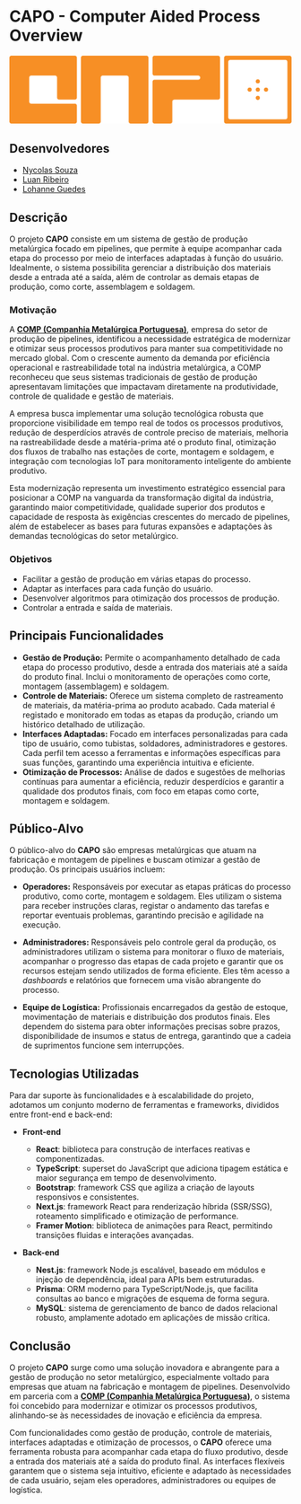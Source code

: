 # CAPO - Computer Aided Process Overview

![Logo CAPO](/documents/logo/logo.png)

## Desenvolvedores

- [Nycolas Souza](https://github.com/nycocado)
- [Luan Ribeiro](https://github.com/Ninjaok)
- [Lohanne Guedes](https://github.com/Lohannecristina)

## Descrição

O projeto **CAPO** consiste em um sistema de gestão de produção metalúrgica focado em pipelines, que permite à equipe acompanhar cada etapa do processo por meio de interfaces adaptadas à função do usuário. Idealmente, o sistema possibilita gerenciar a distribuição dos materiais desde a entrada até a saída, além de controlar as demais etapas de produção, como corte, assemblagem e soldagem.

### Motivação

A **[COMP (Companhia Metalúrgica Portuguesa)](https://www.metalurgicaportuguesa.pt/)**, empresa do setor de produção de pipelines, identificou a necessidade estratégica de modernizar e otimizar seus processos produtivos para manter sua competitividade no mercado global. Com o crescente aumento da demanda por eficiência operacional e rastreabilidade total na indústria metalúrgica, a COMP reconheceu que seus sistemas tradicionais de gestão de produção apresentavam limitações que impactavam diretamente na produtividade, controle de qualidade e gestão de materiais.

A empresa busca implementar uma solução tecnológica robusta que proporcione visibilidade em tempo real de todos os processos produtivos, redução de desperdícios através de controle preciso de materiais, melhoria na rastreabilidade desde a matéria-prima até o produto final, otimização dos fluxos de trabalho nas estações de corte, montagem e soldagem, e integração com tecnologias IoT para monitoramento inteligente do ambiente produtivo.

Esta modernização representa um investimento estratégico essencial para posicionar a COMP na vanguarda da transformação digital da indústria, garantindo maior competitividade, qualidade superior dos produtos e capacidade de resposta às exigências crescentes do mercado de pipelines, além de estabelecer as bases para futuras expansões e adaptações às demandas tecnológicas do setor metalúrgico.

### Objetivos

- Facilitar a gestão de produção em várias etapas do processo.
- Adaptar as interfaces para cada função do usuário.
- Desenvolver algoritmos para otimização dos processos de produção.
- Controlar a entrada e saída de materiais.

## Principais Funcionalidades

- **Gestão de Produção:** Permite o acompanhamento detalhado de cada etapa do processo produtivo, desde a entrada dos materiais até a saída do produto final. Inclui o monitoramento de operações como corte, montagem (assemblagem) e soldagem.
- **Controle de Materiais:** Oferece um sistema completo de rastreamento de materiais, da matéria-prima ao produto acabado. Cada material é registado e monitorado em todas as etapas da produção, criando um histórico detalhado de utilização.
- **Interfaces Adaptadas:** Focado em interfaces personalizadas para cada tipo de usuário, como tubistas, soldadores, administradores e gestores. Cada perfil tem acesso a ferramentas e informações específicas para suas funções, garantindo uma experiência intuitiva e eficiente.
- **Otimização de Processos:** Análise de dados e sugestões de melhorias contínuas para aumentar a eficiência, reduzir desperdícios e garantir a qualidade dos produtos finais, com foco em etapas como corte, montagem e soldagem.

## Público-Alvo

O público-alvo do **CAPO** são empresas metalúrgicas que atuam na fabricação e montagem de pipelines e buscam otimizar a gestão de produção. Os principais usuários incluem:

- **Operadores:** Responsáveis por executar as etapas práticas do processo produtivo, como corte, montagem e soldagem. Eles utilizam o sistema para receber instruções claras, registar o andamento das tarefas e reportar eventuais problemas, garantindo precisão e agilidade na execução.

- **Administradores:** Responsáveis pelo controle geral da produção, os administradores utilizam o sistema para monitorar o fluxo de materiais, acompanhar o progresso das etapas de cada projeto e garantir que os recursos estejam sendo utilizados de forma eficiente. Eles têm acesso a *dashboards* e relatórios que fornecem uma visão abrangente do processo.

- **Equipe de Logística:** Profissionais encarregados da gestão de estoque, movimentação de materiais e distribuição dos produtos finais. Eles dependem do sistema para obter informações precisas sobre prazos, disponibilidade de insumos e status de entrega, garantindo que a cadeia de suprimentos funcione sem interrupções.

## Tecnologias Utilizadas

Para dar suporte às funcionalidades e à escalabilidade do projeto, adotamos um conjunto moderno de ferramentas e frameworks, divididos entre front-end e back-end:

- **Front-end**  
  - **React**: biblioteca para construção de interfaces reativas e componentizadas.  
  - **TypeScript**: superset do JavaScript que adiciona tipagem estática e maior segurança em tempo de desenvolvimento.  
  - **Bootstrap**: framework CSS que agiliza a criação de layouts responsivos e consistentes.  
  - **Next.js**: framework React para renderização híbrida (SSR/SSG), roteamento simplificado e otimização de performance.  
  - **Framer Motion**: biblioteca de animações para React, permitindo transições fluidas e interações avançadas.

- **Back-end**  
  - **Nest.js**: framework Node.js escalável, baseado em módulos e injeção de dependência, ideal para APIs bem estruturadas.  
  - **Prisma**: ORM moderno para TypeScript/Node.js, que facilita consultas ao banco e migrações de esquema de forma segura.  
  - **MySQL**: sistema de gerenciamento de banco de dados relacional robusto, amplamente adotado em aplicações de missão crítica.  

## Conclusão

O projeto **CAPO** surge como uma solução inovadora e abrangente para a gestão de produção no setor metalúrgico, especialmente voltado para empresas que atuam na fabricação e montagem de pipelines. Desenvolvido em parceria com a **[COMP (Companhia Metalúrgica Portuguesa)](https://www.metalurgicaportuguesa.pt/)**, o sistema foi concebido para modernizar e otimizar os processos produtivos, alinhando-se às necessidades de inovação e eficiência da empresa.

Com funcionalidades como gestão de produção, controle de materiais, interfaces adaptadas e otimização de processos, o **CAPO** oferece uma ferramenta robusta para acompanhar cada etapa do fluxo produtivo, desde a entrada dos materiais até a saída do produto final. As interfaces flexíveis garantem que o sistema seja intuitivo, eficiente e adaptado às necessidades de cada usuário, sejam eles operadores, administradores ou equipes de logística.
